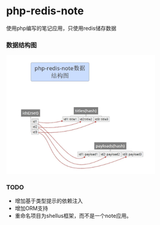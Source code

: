 # php-redis-note
使用php编写的笔记应用，只使用redis储存数据

### 数据结构图
<img src="https://raw.githubusercontent.com/shellus/php-redis-note/master/data.jpg" width = "400" />

### TODO

- 增加基于类型提示的依赖注入
- 增加ORM支持
- 重命名项目为shellus框架，而不是一个note应用。